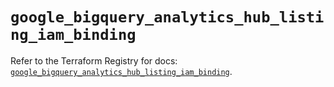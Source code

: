 # `google_bigquery_analytics_hub_listing_iam_binding`

Refer to the Terraform Registry for docs: [`google_bigquery_analytics_hub_listing_iam_binding`](https://registry.terraform.io/providers/hashicorp/google-beta/5.20.0/docs/resources/google_bigquery_analytics_hub_listing_iam_binding).
